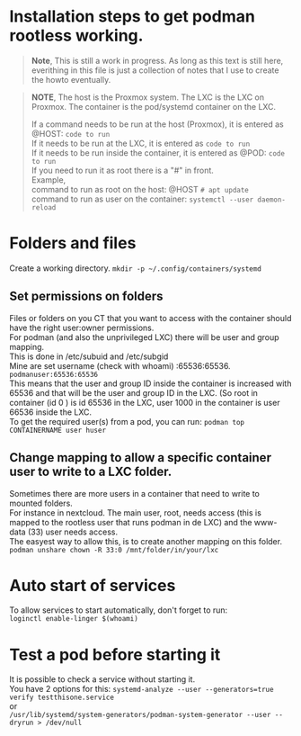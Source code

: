 # Installation steps to get podman rootless working.

> **Note**,
> This is still a work in progress.
> As long as this text is still here, everithing in this file is just a collection of notes that I use to create the howto eventually.

> **NOTE**,
> The host is the Proxmox system.
> The LXC is the LXC on Proxmox.
> The container is the pod/systemd container on the LXC.
> 
> If a command needs to be run at the host (Proxmox), it is entered as @HOST: `code to run` \
> If it needs to be run at the LXC, it is entered as `code to run` \
> If it needs to be run inside the container, it is entered as @POD: `code to run` \
> If you need to run it as root there is a "#" in front. \
> Example, \
> command to run as root on the host: @HOST `# apt update` \
> command to run as user on the container: `systemctl --user daemon-reload`


# Folders and files
Create a working directory. `mkdir -p ~/.config/containers/systemd` 
  
## Set permissions on folders
Files or folders on you CT that you want to access with the container should have the right user:owner permissions. \
For podman (and also the unprivileged LXC) there will be user and group mapping. \
This is done in /etc/subuid and /etc/subgid \
Mine are set username (check with whoami) :65536:65536. \
`podmanuser:65536:65536` \
This means that the user and group ID inside the container is increased with 65536 and that will be the user and group ID in the LXC. (So root in container (id 0 ) is id 65536 in the LXC, user 1000 in the container is user 66536 inside the LXC. \
To get the required user(s) from a pod, you can run: `podman top CONTAINERNAME user huser`

## Change mapping to allow a specific container user to write to a LXC folder.
Sometimes there are more users in a container that need to write to mounted folders. \
For instance in nextcloud. The main user, root, needs access (this is mapped to the rootless user that runs podman in de LXC) and the www-data (33) user needs access. \
The easyest way to allow this, is to create another mapping on this folder. \
`podman unshare chown -R 33:0 /mnt/folder/in/your/lxc`

 
# Auto start of services
To allow services to start automatically, don't forget to run: \
`loginctl enable-linger $(whoami)`

# Test a pod before starting it
It is possible to check a service without starting it. \
You have 2 options for this:
`systemd-analyze --user --generators=true verify testthisone.service` \
or \
`/usr/lib/systemd/system-generators/podman-system-generator --user --dryrun > /dev/null`
